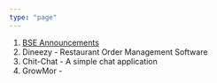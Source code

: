 ```yaml
---
type: "page"
---
```


1. [BSE Announcements]()
2. Dineezy - Restaurant Order Management Software
3. Chit-Chat - A simple chat application
4. GrowMor - 

